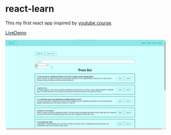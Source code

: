 # react-learn

This my first react app inspired by [youtube course](https://youtu.be/GNrdg3PzpJQ).

[LiveDemo](https://avtandil03.github.io/react-learn/)

![alt](https://github.com/Avtandil03/react-learn/blob/main/Demo_screen.png?raw=true)




